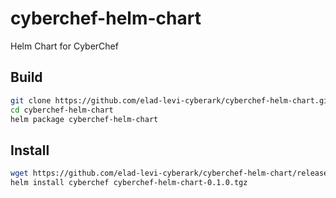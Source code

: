 # cyberchef-helm-chart
Helm Chart for CyberChef

## Build
```bash
git clone https://github.com/elad-levi-cyberark/cyberchef-helm-chart.git
cd cyberchef-helm-chart
helm package cyberchef-helm-chart
```

## Install
```bash
wget https://github.com/elad-levi-cyberark/cyberchef-helm-chart/releases/download/v0.1.0/cyberchef-helm-chart-0.1.0.tgz
helm install cyberchef cyberchef-helm-chart-0.1.0.tgz
```
